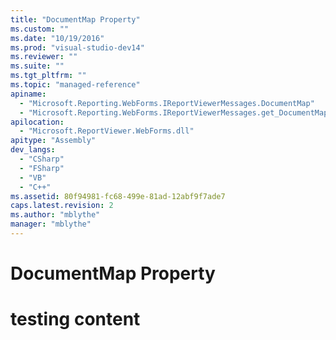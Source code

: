 ```yaml
---
title: "DocumentMap Property"
ms.custom: ""
ms.date: "10/19/2016"
ms.prod: "visual-studio-dev14"
ms.reviewer: ""
ms.suite: ""
ms.tgt_pltfrm: ""
ms.topic: "managed-reference"
apiname: 
  - "Microsoft.Reporting.WebForms.IReportViewerMessages.DocumentMap"
  - "Microsoft.Reporting.WebForms.IReportViewerMessages.get_DocumentMap"
apilocation: 
  - "Microsoft.ReportViewer.WebForms.dll"
apitype: "Assembly"
dev_langs: 
  - "CSharp"
  - "FSharp"
  - "VB"
  - "C++"
ms.assetid: 80f94981-fc68-499e-81ad-12abf9f7ade7
caps.latest.revision: 2
ms.author: "mblythe"
manager: "mblythe"
---
```

# DocumentMap Property
# testing content